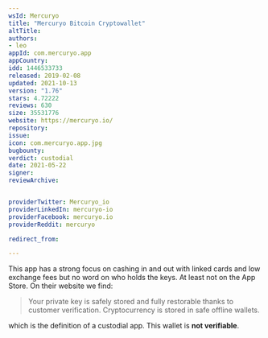 ```yaml
---
wsId: Mercuryo
title: "Mercuryo Bitcoin Cryptowallet"
altTitle: 
authors:
- leo
appId: com.mercuryo.app
appCountry: 
idd: 1446533733
released: 2019-02-08
updated: 2021-10-13
version: "1.76"
stars: 4.72222
reviews: 630
size: 35531776
website: https://mercuryo.io/
repository: 
issue: 
icon: com.mercuryo.app.jpg
bugbounty: 
verdict: custodial
date: 2021-05-22
signer: 
reviewArchive:


providerTwitter: Mercuryo_io
providerLinkedIn: mercuryo-io
providerFacebook: mercuryo.io
providerReddit: mercuryo

redirect_from:

---
```


This app has a strong focus on cashing in and out with linked cards and low
exchange fees but no word on who holds the keys. At least not on the App Store.
On their website we find:

> Your private key is safely stored and fully restorable thanks to customer
  verification. Cryptocurrency is stored in safe offline wallets.

which is the definition of a custodial app. This wallet is **not verifiable**.
